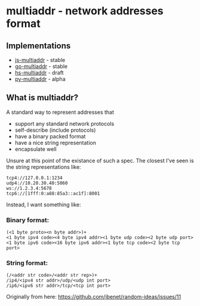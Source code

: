 # multiaddr - network addresses format


## Implementations

- [js-multiaddr](https://github.com/jbenet/js-multiaddr) - stable
- [go-multiaddr](https://github.com/jbenet/go-multiaddr) - stable
- [hs-multiaddr](https://github.com/basile-henry/hs-multiaddr) - draft
- [py-multiaddr](https://github.com/sbuss/py-multiaddr) - alpha

## What is multiaddr?

A standard way to represent addresses that

- support any standard network protocols
- self-describe (include protocols)
- have a binary packed format
- have a nice string representation
- encapsulate well

Unsure at this point of the existance of such a spec. The closest I've seen is the string representations like:

```
tcp4://127.0.0.1:1234
udp4://10.20.30.40:5060
ws://1.2.3.4:5678
tcp6://[1fff:0:a88:85a3::ac1f]:8001
```

Instead, I want something like:

### Binary format:

```
(<1 byte proto><n byte addr>)+
<1 byte ipv4 code><4 byte ipv4 addr><1 byte udp code><2 byte udp port>
<1 byte ipv6 code><16 byte ipv6 addr><1 byte tcp code><2 byte tcp port>
```

### String format:

```
(/<addr str code>/<addr str rep>)+
/ip4/<ipv4 str addr>/udp/<udp int port>
/ip6/<ipv6 str addr>/tcp/<tcp int port>
```

Originally from here:
https://github.com/jbenet/random-ideas/issues/11

